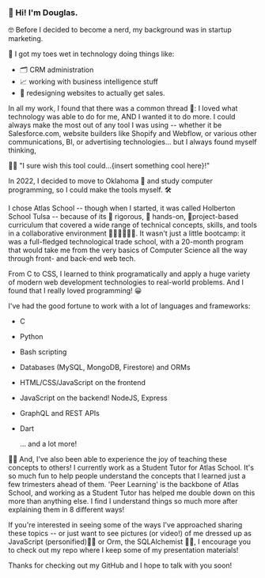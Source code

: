 ### 👋 Hi! I'm Douglas.


🤓 Before I decided to become a nerd, my background was in startup marketing.


🌊 I got my toes wet in technology doing things like:


- 🗂️ CRM administration
- 📈 working with business intelligence stuff
- 🛒 redesigning websites to actually get sales.


In all my work, I found that there was a common thread 🧵: I loved what technology was able to do for me, AND I wanted it to do more. I could always make the most out of any tool I was using -- whether it be Salesforce.com, website builders like Shopify and Webflow, or various other communications, BI, or advertising technologies... but I always found myself thinking, 

🤔💭 "I sure wish this tool could...{insert something cool here}!"

In 2022, I decided to move to Oklahoma 🤠 and study computer programming, so I could make the tools myself. 🛠️

I chose Atlas School -- though when I started, it was called Holberton School Tulsa -- because of its 💪 rigorous, 👐 hands-on, 💾project-based curriculum that covered a wide range of technical concepts, skills, and tools in a collaborative environment 👨‍💻🧑‍💻👩‍💻. It wasn't just a little bootcamp: it was a full-fledged technological trade school, with a 20-month program that would take me from the very basics of Computer Science all the way through front- and back-end web tech.

From C to CSS, I learned to think programatically and apply a huge variety of modern web development technologies to real-world problems. And I found that I really loved programming! 😀

I've had the good fortune to work with a lot of languages and frameworks:

- C
- Python
- Bash scripting
- Databases (MySQL, MongoDB, Firestore) and ORMs
- HTML/CSS/JavaScript on the frontend
- JavaScript on the backend! NodeJS, Express
- GraphQL and REST APIs
- Dart


  ... and a lot more!

👨‍🏫 And, I've also been able to experience the joy of teaching these concepts to others! I currently work as a Student Tutor for Atlas School. It's so much fun to help people understand the concepts that I learned just a few trimesters ahead of them. 'Peer Learning' is the backbone of Atlas School, and working as a Student Tutor has helped me double down on this more than anything else. I find I understand things so much more after explaining them in 8 different ways! 

If you're interested in seeing some of the ways I've approached sharing these topics -- or just want to see pictures (or video!) of me dressed up as JavaScript (personified)💁‍♂️ or Orm, the SQLAlchemist 🧙‍♂️, I encourage you to check out my repo where I keep some of my presentation materials!

Thanks for checking out my GitHub and I hope to talk with you soon!

<!--
**wdmd2022/wdmd2022** is a ✨ _special_ ✨ repository because its `README.md` (this file) appears on your GitHub profile.

Here are some ideas to get you started:

- 🔭 I’m currently working on ...
- 🌱 I’m currently learning ...
- 👯 I’m looking to collaborate on ...
- 🤔 I’m looking for help with ...
- 💬 Ask me about ...
- 📫 How to reach me: ...
- 😄 Pronouns: ...
- ⚡ Fun fact: ...
-->
